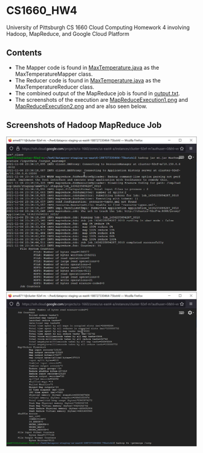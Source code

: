 # CS1660_HW4
University of Pittsburgh CS 1660 Cloud Computing Homework 4 involving Hadoop, MapReduce, and Google Cloud Platform

## Contents

- The Mapper code is found in [MaxTemperature.java](Docker/MaxTemperature.java) as the MaxTemperatureMapper class. 
- The Reducer code is found in [MaxTemperature.java](Docker/MaxTemperature.java) as the MaxTemperatureReducer class. 
- The combined output of the MapReduce job is found in [output.txt](Docker/MaxTemperature.java).
- The screenshots of the execution are [MapReduceExecution1.png](Docker/MapReduceExecution1.png) and [MapReduceExecution2.png](Docker/MapReduceExecution2.png) and are also seen below.

## Screenshots of Hadoop MapReduce Job

![MapReduce1](Docker/MapReduceExecution1.png)
![MapReduce2](Docker/MapReduceExecution2.png)